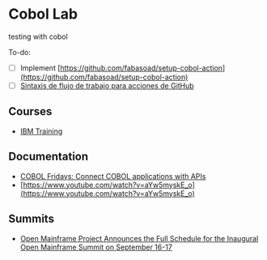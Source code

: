 # Cobol Lab

testing with cobol

To-do:

- [ ] Implement [https://github.com/fabasoad/setup-cobol-action](https://github.com/fabasoad/setup-cobol-action)
- [ ] [Sintaxis de flujo de trabajo para acciones de GitHub](https://docs.github.com/es/actions/reference/workflow-syntax-for-github-actions)

## Courses

- [IBM Training](https://www.ibm.com/training/search?query=cobol)


## Documentation 

- [COBOL Fridays: Connect COBOL applications with APIs](https://www.youtube.com/watch?v=xzhvKSr76rw) 
- [https://www.youtube.com/watch?v=aYw5myskE_o](https://www.youtube.com/watch?v=aYw5myskE_o)

## Summits

- [Open Mainframe Project Announces the Full Schedule for the Inaugural Open Mainframe Summit on September 16-17
](https://www.openmainframeproject.org/press/2020/07/30/open-mainframe-project-announces-the-full-schedule-for-the-inaugural-open-mainframe-summit-on-september-16-17)

